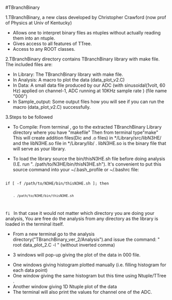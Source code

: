 #TBranchBinary

1.TBranchBinary, a new class developed by Christopher Crawford (now prof of Physics at Univ of Kentucky)

   * Allows one to interpret binary files as ntuples without actually reading them into an ntuple.
   * Gives access to all features of TTree.
   * Access to any ROOT classes.


2.TBranchBinary directory contains TBranchBinary library with make file.
The included files are:
 * In Library: The TBranchBinary library with make file.
 * In Analysis: A macro to plot the data (data_plot_v2.C)
 * In Data: A small data file produced by our ADC (with sinusoidal(1volt, 60 Hz) applied on channel-1, ADC running at 10KHz sample rate ) (file name "000")
 * In Sample_output: Some output files how you will see if you can run the macro (data_plot_v2.C) successfully.


3.Steps to be followed
* To Compile:
From terminal , go to the extracted TBranchBinary Library directory where you have "makefile"
Then from terminal type"make"
This will create addition files(Dic and .o files) in */Library/src/libN3HE/ and the libN3HE.so file in */Library/lib/ .
libN3HE.so is the binary file that will serve as your library.


* To load the library source the bin/thisN3HE.sh file before doing analysis (I.E. run ". /path/to/N3HE/bin/thisN3HE.sh").  It's convenient to put this source command into your ~/.bash_profile or ~/.bashrc file:

 
<code>
if [ -f /path/to/N3HE/bin/thisN3HE.sh ]; then

        . /path/to/N3HE/bin/thisN3HE.sh
        
fi
</code>
In that case it would not matter which directory you are doing your analysis, You are free do the analysis from any directory as the library is loaded in the terminal itself.

* From a new terminal go to the analysis directory("TBranchBinary_ver_2/Analysis").and issue the command:
" root data_plot_2.C  -l " (without inverted comma)

* 3 windows will pop-up giving the plot of the data in 000 file.
- One windows giving histogram plotted manually (i.e. filling histogram for each data point)
- One window giving the same histogram but this time using Ntuple/TTree .
- Another window giving 1D Ntuple plot of the data
- The terminal will also print the values for channel one of the ADC.


